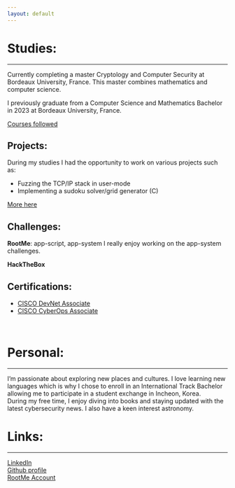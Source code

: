 ```yaml
---
layout: default
---
```


# Studies:
* * *

Currently completing a master Cryptology and Computer Security at Bordeaux University, France. This master combines mathematics and computer science.

I previously graduate from a Computer Science and Mathematics Bachelor in 2023 at Bordeaux University, France.

[Courses followed](./courses.html)

## Projects:

During my studies I had the opportunity to work on various projects such as:

* Fuzzing the TCP/IP stack in user-mode
* Implementing a sudoku solver/grid generator (C)

[More here](./projects.html)

## Challenges:

**RootMe**: app-script, app-system
I really enjoy working on the app-system challenges.

**HackTheBox**

## Certifications:

* <a href="https://www.cisco.com/site/us/en/learn/training-certifications/certifications/devnet/associate/index.html#tabs-35d568e0ff-item-194f491212-tab" > CISCO DevNet Associate </a>
* <a href="https://www.cisco.com/site/us/en/learn/training-certifications/certifications/cyberops/cyberops-associate/index.html#tabs-35d568e0ff-item-194f491212-tab" > CISCO CyberOps Associate </a>

<br>

# Personal:
* * *
I’m passionate about exploring new places and cultures. I love learning new languages which is why I chose to enroll in an International Track Bachelor allowing me to participate in a student exchange in Incheon, Korea. 
<br>
During my free time, I enjoy diving into books and staying updated with the latest cybersecurity news. I also have a keen interest astronomy.


# Links:
* * *

<a href="https://www.linkedin.com/in/maëlie-chan-peng-548a04327/">  LinkedIn </a>
<br>
<a href="https://github.com/maeliech">  Github profile </a>
<br>
<a href="https://www.root-me.org/maengo?lang=eng"> RootMe Account </a>


